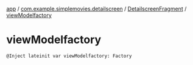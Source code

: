 [app](../../index.md) / [com.example.simplemovies.detailscreen](../index.md) / [DetailscreenFragment](index.md) / [viewModelfactory](./view-modelfactory.md)

# viewModelfactory

`@Inject lateinit var viewModelfactory: Factory`